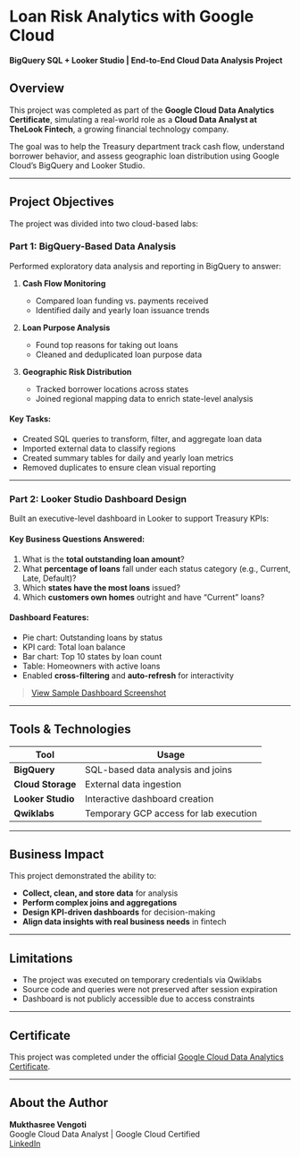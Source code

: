 # Loan Risk Analytics with Google Cloud  
**BigQuery SQL + Looker Studio | End-to-End Cloud Data Analysis Project**

## Overview
This project was completed as part of the **Google Cloud Data Analytics Certificate**, simulating a real-world role as a **Cloud Data Analyst at TheLook Fintech**, a growing financial technology company.

The goal was to help the Treasury department track cash flow, understand borrower behavior, and assess geographic loan distribution using Google Cloud’s BigQuery and Looker Studio.

---

## Project Objectives

The project was divided into two cloud-based labs:

###  Part 1: BigQuery-Based Data Analysis  
Performed exploratory data analysis and reporting in BigQuery to answer:

1. **Cash Flow Monitoring**  
   - Compared loan funding vs. payments received  
   - Identified daily and yearly loan issuance trends  

2. **Loan Purpose Analysis**  
   - Found top reasons for taking out loans  
   - Cleaned and deduplicated loan purpose data

3. **Geographic Risk Distribution**  
   - Tracked borrower locations across states  
   - Joined regional mapping data to enrich state-level analysis

#### Key Tasks:
- Created SQL queries to transform, filter, and aggregate loan data
- Imported external data to classify regions
- Created summary tables for daily and yearly loan metrics
- Removed duplicates to ensure clean visual reporting

---

###  Part 2: Looker Studio Dashboard Design  
Built an executive-level dashboard in Looker to support Treasury KPIs:

#### Key Business Questions Answered:
1. What is the **total outstanding loan amount**?
2. What **percentage of loans** fall under each status category (e.g., Current, Late, Default)?
3. Which **states have the most loans** issued?
4. Which **customers own homes** outright and have “Current” loans?

#### Dashboard Features:
- Pie chart: Outstanding loans by status
- KPI card: Total loan balance
- Bar chart: Top 10 states by loan count
- Table: Homeowners with active loans
- Enabled **cross-filtering** and **auto-refresh** for interactivity

>  [View Sample Dashboard Screenshot](Looker_Dashboard_Image.png)

---

## Tools & Technologies

| Tool             | Usage                                 |
|------------------|----------------------------------------|
| **BigQuery**     | SQL-based data analysis and joins      |
| **Cloud Storage**| External data ingestion                |
| **Looker Studio**| Interactive dashboard creation         |
| **Qwiklabs**     | Temporary GCP access for lab execution |

---

## Business Impact

This project demonstrated the ability to:
- **Collect, clean, and store data** for analysis
- **Perform complex joins and aggregations**
- **Design KPI-driven dashboards** for decision-making
- **Align data insights with real business needs** in fintech

---

## Limitations

- The project was executed on temporary credentials via Qwiklabs
- Source code and queries were not preserved after session expiration
- Dashboard is not publicly accessible due to access constraints

---

## Certificate

This project was completed under the official [Google Cloud Data Analytics Certificate](google_cloud_data_analytics_certificate.png).

---

## About the Author

**Mukthasree Vengoti**  
Google Cloud Data Analyst | Google Cloud Certified  
[LinkedIn](https://www.linkedin.com/in/mukthasree-vengoti/)
